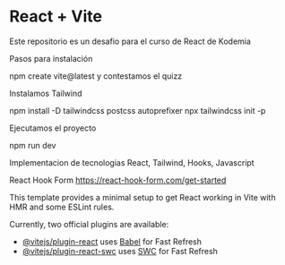 # React + Vite

Este repositorio es un desafio para el curso de React de Kodemia

Pasos para instalación

npm create vite@latest y contestamos el quizz

Instalamos Tailwind

npm install -D tailwindcss postcss autoprefixer
npx tailwindcss init -p

Ejecutamos el proyecto

npm run dev 

Implementacion de tecnologias
React, Tailwind, Hooks, Javascript

React Hook Form
https://react-hook-form.com/get-started

This template provides a minimal setup to get React working in Vite with HMR and some ESLint rules.

Currently, two official plugins are available:

- [@vitejs/plugin-react](https://github.com/vitejs/vite-plugin-react/blob/main/packages/plugin-react/README.md) uses [Babel](https://babeljs.io/) for Fast Refresh
- [@vitejs/plugin-react-swc](https://github.com/vitejs/vite-plugin-react-swc) uses [SWC](https://swc.rs/) for Fast Refresh
